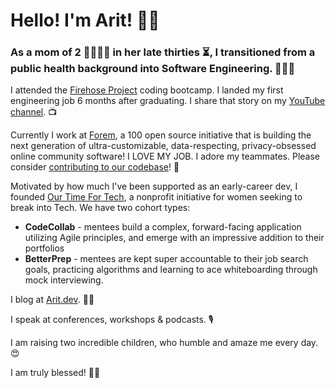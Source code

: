 # Hello! I'm Arit! 👋🏾

### As a mom of 2 👨‍👩‍👧‍👦 in her late thirties ⏳, I transitioned from a public health background into Software Engineering. 👩🏽‍💻

I attended the [Firehose Project](https://thefirehoseproject.com/) coding bootcamp. I landed my first engineering job 6 months after graduating. I share that story on my [YouTube channel](https://www.youtube.com/watch?v=rc5AyncB_Xw). 📺

Currently I work at [Forem](https://www.forem.com/), a 100 open source initiative that is building the next generation of ultra-customizable, data-respecting, privacy-obsessed online community software! I LOVE MY JOB. I adore my teammates. Please consider [contributing to our codebase](https://github.com/forem/forem)! 🌱

Motivated by how much I've been supported as an early-career dev, I founded [Our Time For Tech](https://ourtimefortech.org/), a nonprofit initiative for women seeking to break into Tech.
We have two cohort types:
 - **CodeCollab** - mentees build a complex, forward-facing application utilizing Agile principles, and emerge with an impressive addition to their portfolios
 - **BetterPrep** - mentees are kept super accountable to their job search goals, practicing algorithms and learning to ace whiteboarding through mock interviewing.

I blog at [Arit.dev](https://arit.dev). ✍🏾

I speak at conferences, workshops & podcasts. 🎙️ 

I am raising two incredible children, who humble and amaze me every day. 😍

I am truly blessed! 🙏🏾
